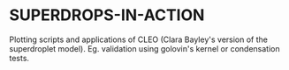 # SUPERDROPS-IN-ACTION
Plotting scripts and applications of CLEO (Clara Bayley's version of the superdroplet model). Eg. validation using golovin's kernel or condensation tests.
